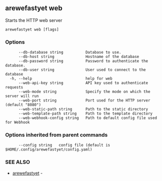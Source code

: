 ## arewefastyet web

Starts the HTTP web server

```
arewefastyet web [flags]
```

### Options

```
      --db-database string          Database to use.
      --db-host string              Hostname of the database
      --db-password string          Password to authenticate the database.
      --db-user string              User used to connect to the database
  -h, --help                        help for web
      --web-api-key string          API key used to authenticate requests
      --web-mode string             Specify the mode on which the server will run
      --web-port string             Port used for the HTTP server (default "8080")
      --web-static-path string      Path to the static directory
      --web-template-path string    Path to the template directory
      --web-webhook-config string   Path to default config file used for Webhook
```

### Options inherited from parent commands

```
      --config string   config file (default is $HOME/.config/arewefastyet/config.yaml)
```

### SEE ALSO

* [arewefastyet](arewefastyet.md)	 - 


